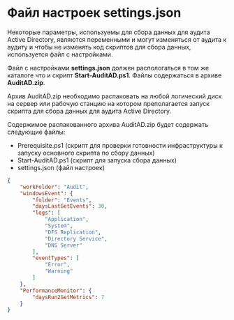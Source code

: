 # Файл настроек settings.json

Некоторые параметры, используемы для сбора данных для аудита Active Directory, являются переменными и могут изменяться от аудита к аудиту и чтобы не изменять код скриптов для сбора данных, используется файл с настройками.

Файл с настройками **settings.json** должен распологаться в том же каталоге что и скрипт **Start-AuditAD.ps1**. Файлы содержаться в архиве **AuditAD.zip**.

Архив AuditAD.zip необходимо распаковать на любой логический диск на сервер или рабочую станцию на котором преполагается запуск скрипта для сбора данных для аудита Active Directory.

Содержимое распакованного архива AuditAD.zip будет содержать следующие файлы:
- Prerequisite.ps1 (скрипт для проверки готовности инфраструктуры к запуску основного скрипта по сбору данных)
- Start-AuditAD.ps1 (скрипт для запуска сбора данных)
- settings.json (файл настроек)


```json
{
    "workFolder": "Audit",
    "windowsEvent": {
        "folder": "Events",
        "daysLastGetEvents": 30,
        "logs": [
            "Application",
            "System",
            "DFS Replication",
            "Directory Service",
            "DNS Server"
        ],
        "eventTypes": [
            "Error",
            "Warning"
        ]
    },
    "PerformanceMonitor": {
        "daysRun2GetMetrics": 7
    }
}
```